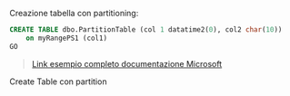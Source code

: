 Creazione tabella con partitioning:

``` SQL
CREATE TABLE dbo.PartitionTable (col 1 datatime2(0), col2 char(10))
    on myRangePS1 (col1)
GO
```

>[Link esempio completo documentazione Microsoft](https://learn.microsoft.com/en-us/sql/relational-databases/partitions/create-partitioned-tables-and-indexes?view=sql-server-ver16)


Create Table con partition